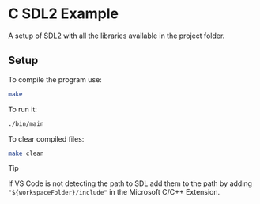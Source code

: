 # C SDL2 Example

A setup of SDL2 with all the libraries available in the project folder.

## Setup

To compile the program use: 

```bash
make
```

To run it:

```bash
./bin/main
```

To clear compiled files:

```bash
make clean
```

> [!TIP]
> If VS Code is not detecting the path to SDL add them to the path by adding `"${workspaceFolder}/include"` in the Microsoft C/C++ Extension.